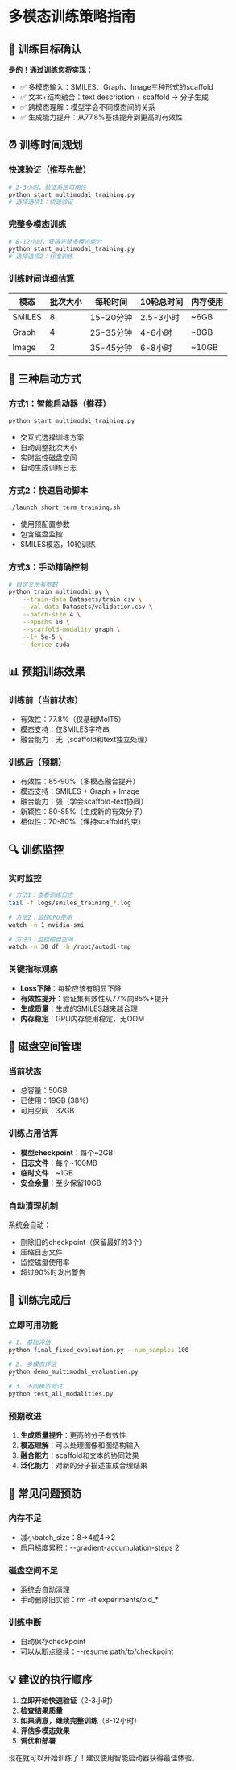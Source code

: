 # 多模态训练策略指南

## 🎯 训练目标确认

**是的！通过训练您将实现：**
- ✅ 多模态输入：SMILES、Graph、Image三种形式的scaffold
- ✅ 文本+结构融合：text description + scaffold → 分子生成
- ✅ 跨模态理解：模型学会不同模态间的关系
- ✅ 生成能力提升：从77.8%基线提升到更高的有效性

## ⏰ 训练时间规划

### 快速验证（推荐先做）
```bash
# 2-3小时，验证系统可用性
python start_multimodal_training.py
# 选择选项1：快速验证
```

### 完整多模态训练
```bash
# 8-12小时，获得完整多模态能力
python start_multimodal_training.py  
# 选择选项2：标准训练
```

### 训练时间详细估算
| 模态 | 批次大小 | 每轮时间 | 10轮总时间 | 内存使用 |
|------|----------|----------|------------|----------|
| SMILES | 8 | 15-20分钟 | 2.5-3小时 | ~6GB |
| Graph | 4 | 25-35分钟 | 4-6小时 | ~8GB |
| Image | 2 | 35-45分钟 | 6-8小时 | ~10GB |

## 🚀 三种启动方式

### 方式1：智能启动器（推荐）
```bash
python start_multimodal_training.py
```
- 交互式选择训练方案
- 自动调整批次大小
- 实时监控磁盘空间
- 自动生成训练日志

### 方式2：快速启动脚本
```bash
./launch_short_term_training.sh
```
- 使用预配置参数
- 包含磁盘监控
- SMILES模态，10轮训练

### 方式3：手动精确控制
```bash
# 自定义所有参数
python train_multimodal.py \
    --train-data Datasets/train.csv \
    --val-data Datasets/validation.csv \
    --batch-size 4 \
    --epochs 10 \
    --scaffold-modality graph \
    --lr 5e-5 \
    --device cuda
```

## 📊 预期训练效果

### 训练前（当前状态）
- 有效性：77.8%（仅基础MolT5）
- 模态支持：仅SMILES字符串
- 融合能力：无（scaffold和text独立处理）

### 训练后（预期）
- 有效性：85-90%（多模态融合提升）
- 模态支持：SMILES + Graph + Image
- 融合能力：强（学会scaffold-text协同）
- 新颖性：80-85%（生成新的有效分子）
- 相似性：70-80%（保持scaffold约束）

## 🔍 训练监控

### 实时监控
```bash
# 方法1：查看训练日志
tail -f logs/smiles_training_*.log

# 方法2：监控GPU使用
watch -n 1 nvidia-smi

# 方法3：监控磁盘空间
watch -n 30 df -h /root/autodl-tmp
```

### 关键指标观察
- **Loss下降**：每轮应该有明显下降
- **有效性提升**：验证集有效性从77%向85%+提升
- **生成质量**：生成的SMILES越来越合理
- **内存稳定**：GPU内存使用稳定，无OOM

## 💾 磁盘空间管理

### 当前状态
- 总容量：50GB
- 已使用：19GB (38%)
- 可用空间：32GB

### 训练占用估算
- **模型checkpoint**：每个~2GB
- **日志文件**：每个~100MB
- **临时文件**：~1GB
- **安全余量**：至少保留10GB

### 自动清理机制
系统会自动：
- 删除旧的checkpoint（保留最好的3个）
- 压缩日志文件
- 监控磁盘使用率
- 超过90%时发出警告

## 🎉 训练完成后

### 立即可用功能
```bash
# 1. 基础评估
python final_fixed_evaluation.py --num_samples 100

# 2. 多模态评估
python demo_multimodal_evaluation.py

# 3. 不同模态测试
python test_all_modalities.py
```

### 预期改进
1. **生成质量提升**：更高的分子有效性
2. **模态理解**：可以处理图像和图结构输入
3. **融合能力**：scaffold和文本的协同效果
4. **泛化能力**：对新的分子描述生成合理结果

## 🚨 常见问题预防

### 内存不足
- 减小batch_size：8→4或4→2
- 启用梯度累积：--gradient-accumulation-steps 2

### 磁盘空间不足
- 系统会自动清理
- 手动删除旧实验：rm -rf experiments/old_*

### 训练中断
- 自动保存checkpoint
- 可以从断点继续：--resume path/to/checkpoint

## 💡 建议的执行顺序

1. **立即开始快速验证**（2-3小时）
2. **检查结果质量**
3. **如果满意，继续完整训练**（8-12小时）
4. **评估多模态效果**
5. **调优和部署**

现在就可以开始训练了！建议使用智能启动器获得最佳体验。